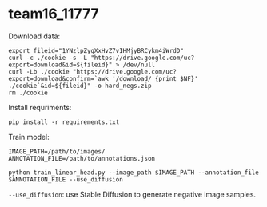 # team16_11777

Download data:
```
export fileid="1YNzlpZygXxHvZ7vIHMjyBRCykm4iWrdD"
curl -c ./cookie -s -L "https://drive.google.com/uc?export=download&id=${fileid}" > /dev/null
curl -Lb ./cookie "https://drive.google.com/uc?export=download&confirm=`awk '/download/ {print $NF}' ./cookie`&id=${fileid}" -o hard_negs.zip
rm ./cookie
```

Install requriments:
```
pip install -r requirements.txt
```

Train model: 
```
IMAGE_PATH=/path/to/images/
ANNOTATION_FILE=/path/to/annotations.json

python train_linear_head.py --image_path $IMAGE_PATH --annotation_file $ANNOTATION_FILE --use_diffusion
```
`--use_diffusion`: use Stable Diffusion to generate negative image samples.